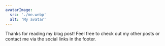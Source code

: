 ```yaml
---
avatarImage:
  src: './me.webp'
  alt: 'My avatar'
---
```


Thanks for reading my blog post! Feel free to check out my other posts or contact me via the social links in the footer.
